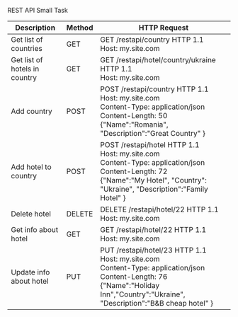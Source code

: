 REST API Small Task

| Description  | Method | HTTP Request|
| ------------- | ------------- |------------- |
| Get list of countries  | GET  |GET /restapi/country HTTP 1.1 <br /> Host: my.site.com <br /> |
| Get list of hotels in country  | GET  | GET /restapi/hotel/country/ukraine HTTP 1.1 <br /> Host: my.site.com |
| Add country  | POST  | POST /restapi/country HTTP 1.1 <br /> Host: my.site.com <br /> Content-Type: application/json <br /> Content-Length: 50 <br /> {"Name":"Romania", "Description":"Great Country" } |
| Add hotel to country | POST  | POST /restapi/hotel HTTP 1.1 <br /> Host: my.site.com <br /> Content-Type: application/json <br /> Content-Length: 72 <br /> {"Name":"My Hotel", "Country": "Ukraine", "Description":"Family Hotel" } |
| Delete hotel  | DELETE  | DELETE /restapi/hotel/22 HTTP 1.1 <br /> Host: my.site.com <br /> |
| Get info about hotel | GET | GET /restapi/hotel/22 HTTP 1.1 <br /> Host: my.site.com <br /> |
| Update info about hotel  | PUT | PUT /restapi/hotel/23 HTTP 1.1 <br /> Host: my.site.com <br /> Content-Type: application/json <br /> Content-Length: 76 <br /> {"Name":"Holiday Inn","Country":"Ukraine", "Description":"B&B cheap hotel" } |
